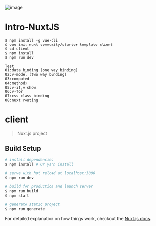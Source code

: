 
![image](https://user-images.githubusercontent.com/42707869/73060812-424f5500-3ecb-11ea-8b2e-c81588f4543b.png)
# Intro-NuxtJS
```
$ npm install -g vue-cli
$ vue init nuxt-community/starter-template client
$ cd client
$ npm install
$ npm run dev
```

```
Test
01:data binding (one way binding)
02:v-model (two way binding)
03:computed
04:methods
05:v-if,v-show
06:v-for
07:css class binding
08:nuxt routing
```

# client

> Nuxt.js project

## Build Setup

``` bash
# install dependencies
$ npm install # Or yarn install

# serve with hot reload at localhost:3000
$ npm run dev

# build for production and launch server
$ npm run build
$ npm start

# generate static project
$ npm run generate
```

For detailed explanation on how things work, checkout the [Nuxt.js docs](https://github.com/nuxt/nuxt.js).

